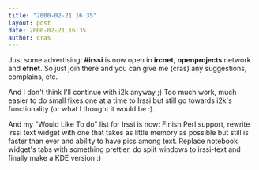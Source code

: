 ```yaml
---
title: "2000-02-21 16:35"
layout: post
date: 2000-02-21 16:35
author: cras
---
```

Just some advertising: **\#irssi** is now open in **ircnet**,
**openprojects** network and **efnet**. So just join there and you can
give me (cras) any suggestions, complains, etc.

And I don't think I'll continue with i2k anyway ;) Too much work, much
easier to do small fixes one at a time to Irssi but still go towards
i2k's functionality (or what I thought it would be :).

And my "Would Like To do" list for Irssi is now: Finish Perl support,
rewrite irssi text widget with one that takes as little memory as
possible but still is faster than ever and ability to have pics among
text. Replace notebook widget's tabs with something prettier, do split
windows to irssi-text and finally make a KDE version :)


